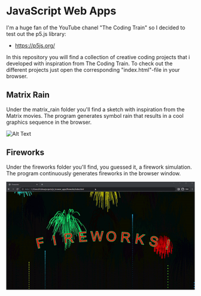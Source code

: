 # JavaScript Web Apps
I'm a huge fan of the YouTube chanel "The Coding Train" so I decided to test out the p5.js library: 

- https://p5js.org/

In this repository you will find a collection of creative coding projects that i developed with inspiration from The Coding Train. To check out the different projects just open the corresponding "index.html"-file in your browser. 

## Matrix Rain
Under the matrix_rain folder you'll find a sketch with inspiration from the Matrix movies. The program generates symbol rain that results in a cool graphics sequence in the browser.  

![Alt Text](gifs/matrix.gif)

## Fireworks
Under the fireworks folder you'll find, you guessed it, a firework simulation. The program continuously generates fireworks in the browser window.

![Alt Text](gifs/fireworks.gif)